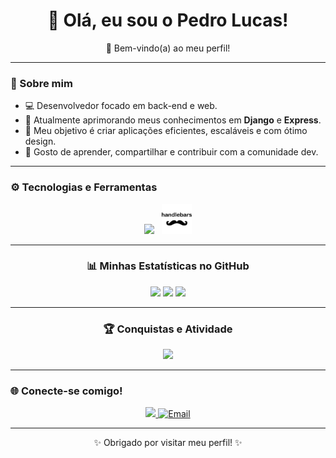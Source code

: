 <h1 align="center">👋 Olá, eu sou o Pedro Lucas!</h1>

<p align="center">
  🚀 Bem-vindo(a) ao meu perfil!
</p>

---

### 🧠 Sobre mim
- 💻 Desenvolvedor focado em back-end e web.  
- 🌱 Atualmente aprimorando meus conhecimentos em **Django** e **Express**.  
- 🎯 Meu objetivo é criar aplicações eficientes, escaláveis e com ótimo design.  
- 💬 Gosto de aprender, compartilhar e contribuir com a comunidade dev.

---

### ⚙️ Tecnologias e Ferramentas

<p align="center">
  <!-- Ícones principais (automáticos para tema claro/escuro) -->
  <img src="https://skillicons.dev/icons?i=js,python,html,css,express,django,sqlite,mysql&theme=dark" />
  
  <!-- Ícone do Handlebars (visível em qualquer tema) -->
  <img src="https://raw.githubusercontent.com/devicons/devicon/master/icons/handlebars/handlebars-original-wordmark.svg" width="48" height="48" alt="Handlebars" style="margin-left:8px;" />
</p>

---

<h3 align="center">📊 Minhas Estatísticas no GitHub</h3>

<div align="center">

  <!-- Card 1 -->
  <img src="https://github-readme-stats.vercel.app/api?username=pedrolucasods&show_icons=true&theme=tokyonight&hide_border=true&bg_color=0d1117&title_color=58a6ff&icon_color=58a6ff&text_color=c9d1d9" height="180em"/>

  <!-- Card 2 -->
  <img src="https://streak-stats.demolab.com?user=pedrolucasods&theme=tokyonight&hide_border=true&background=0D1117&currStreakNum=58A6FF&fire=FF6B00&currStreakLabel=FFFFFF&sideLabels=58A6FF" height="180em"/>

  <!-- Card 3 -->
  <img src="https://github-readme-stats.vercel.app/api/top-langs/?username=pedrolucasods&layout=compact&theme=tokyonight&hide_border=true&langs_count=6&bg_color=0d1117&title_color=58a6ff&text_color=c9d1d9" height="180em"/>

</div>

---

<h3 align="center">🏆 Conquistas e Atividade</h3>

<p align="center">
  <img src="https://github-profile-trophy.vercel.app/?username=pedrolucasods&theme=tokyonight&no-frame=true&row=1&column=6&margin-w=10&margin-h=10" />
</p>

---

### 🌐 Conecte-se comigo!
<p align="center">
  <a href="https://www.linkedin.com/in/pedro-lucas-oliveira-da-silva-40ba542bb/" target="_blank">
    <img src="https://img.shields.io/badge/LinkedIn-blue?style=for-the-badge&logo=linkedin&logoColor=white"/>
  </a>
  <a href="mailto:ploliveira1805@gmail.com">
    <img src="https://img.shields.io/badge/Email-ploliveira1805@gmail.com-blue?style=for-the-badge&logo=gmail&logoColor=white" alt="Email"/>
  </a>
</p>

---

<p align="center">✨ Obrigado por visitar meu perfil! ✨</p>
